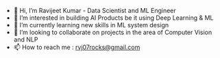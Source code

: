 - 👋 Hi, I’m Ravijeet Kumar  - Data Scientist and ML Engineer 
- 👀 I’m interested in building AI Products be it using Deep Learning & ML 
- 🌱 I’m currently learning new skills in ML system design
- 💞️ I’m looking to collaborate on projects in the area of Computer Vision and NLP
- 📫 How to reach me : rvj07rocks@gmail.com

<!---
rvj07ai/rvj07ai is a ✨ special ✨ repository because its `README.md` (this file) appears on your GitHub profile.
You can click the Preview link to take a look at your changes.
--->
